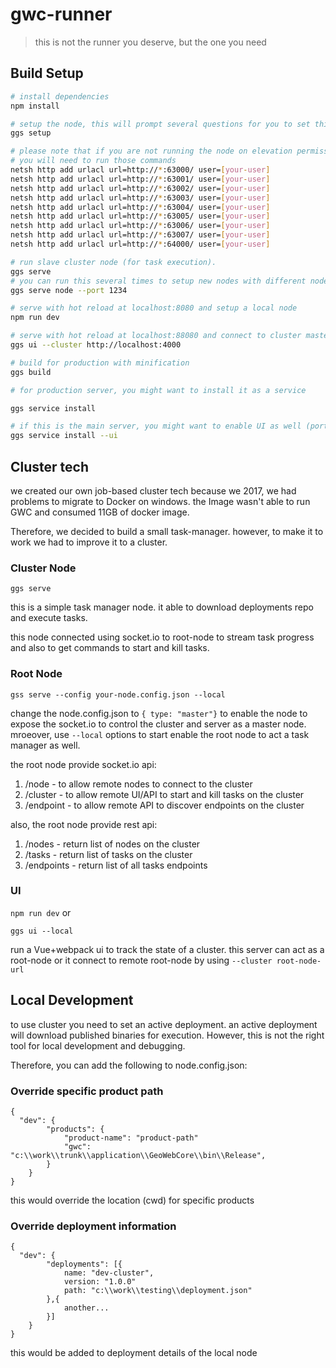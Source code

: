 # gwc-runner

> this is not the runner you deserve, but the one you need

## Build Setup

``` bash
# install dependencies
npm install

# setup the node, this will prompt several questions for you to set things up
ggs setup

# please note that if you are not running the node on elevation permissions (admin)
# you will need to run those commands
netsh http add urlacl url=http://*:63000/ user=[your-user]
netsh http add urlacl url=http://*:63001/ user=[your-user]
netsh http add urlacl url=http://*:63002/ user=[your-user]
netsh http add urlacl url=http://*:63003/ user=[your-user]
netsh http add urlacl url=http://*:63004/ user=[your-user]
netsh http add urlacl url=http://*:63005/ user=[your-user]
netsh http add urlacl url=http://*:63006/ user=[your-user]
netsh http add urlacl url=http://*:63007/ user=[your-user]
netsh http add urlacl url=http://*:64000/ user=[your-user]

# run slave cluster node (for task execution).
ggs serve
# you can run this several times to setup new nodes with different nodes
ggs serve node --port 1234

# serve with hot reload at localhost:8080 and setup a local node
npm run dev

# serve with hot reload at localhost:88080 and connect to cluster master node
ggs ui --cluster http://localhost:4000

# build for production with minification
ggs build

# for production server, you might want to install it as a service

ggs service install

# if this is the main server, you might want to enable UI as well (port 8080)
ggs service install --ui

```

## Cluster tech

we created our own job-based cluster tech because we 2017, we had problems to migrate to Docker on windows.
the Image wasn't able to run GWC and consumed 11GB of docker image.

Therefore, we decided to build a small task-manager. however, to make it to work we had to improve it to a cluster.

### Cluster Node

```ggs serve```

this is a simple task manager node. it able to download deployments repo and execute tasks.

this node connected using socket.io to root-node to stream task progress and also to get commands to start and kill tasks.

### Root Node

```gss serve --config your-node.config.json --local```

change the node.config.json to ```{ type: "master"}``` to enable the node to expose the socket.io to control the cluster and server as a master node.
mroeover, use ```--local``` options to start enable the root node to act a task manager as well.

the root node provide socket.io api:
1) /node - to allow remote nodes to connect to the cluster
2) /cluster - to allow remote UI/API to start and kill tasks on the cluster
3) /endpoint - to allow remote API to discover endpoints on the cluster

also, the root node provide rest api:
1) /nodes - return list of nodes on the cluster
2) /tasks - return list of tasks on the cluster
3) /endpoints - return list of all tasks endpoints

### UI

```npm run dev```
or

```ggs ui --local```

run a Vue+webpack ui to track the state of a cluster.
this server can act as a root-node or it connect to remote root-node by using ```--cluster root-node-url```

## Local Development

to use cluster you need to set an active deployment. an active deployment will download published binaries for execution.
However, this is not the right tool for local development and debugging.

Therefore, you can add the following to node.config.json:

### Override specific product path
```
{
  "dev": {
		"products": {
			"product-name": "product-path"
			"gwc": "c:\\work\\trunk\\application\\GeoWebCore\\bin\\Release",
		}
	}
}

```

this would override the location (cwd) for specific products

### Override deployment information

```
{
  "dev": {
		"deployments": [{
			name: "dev-cluster",
			version: "1.0.0"
			path: "c:\\work\\testing\\deployment.json"
		},{
			another...
		}]
	}
}

```

this would be added to deployment details of the local node